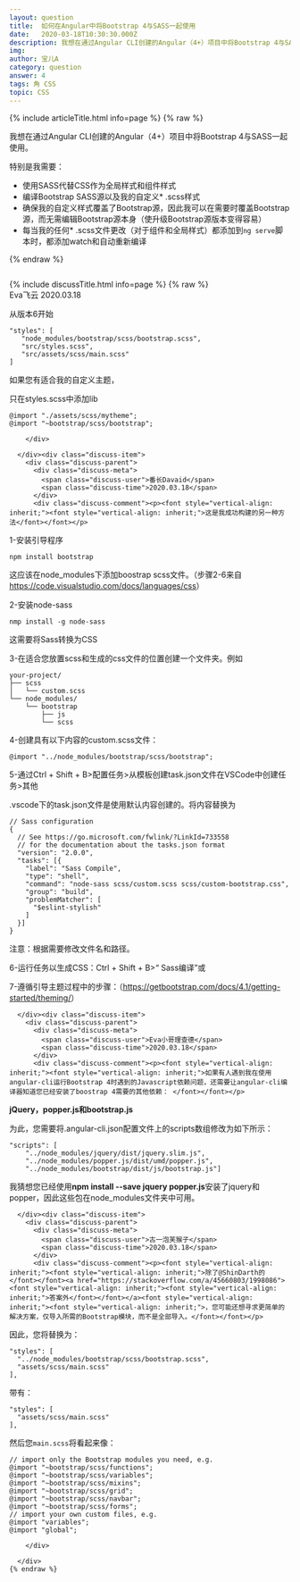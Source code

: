 ```yaml
---
layout: question
title:  如何在Angular中将Bootstrap 4与SASS一起使用
date:   2020-03-18T10:30:30.000Z
description: 我想在通过Angular CLI创建的Angular（4+）项目中将Bootstrap 4与SASS一起使用。特别是我需要：使用SASS代替CS...
img: 
author: 宝儿A
category: question
answer: 4
tags: 角 CSS
topic: CSS
---
```

<div class="article-root">
  <div class="article">
    {% include articleTitle.html info=page %}
    {% raw %}
    <div class="article-content"><p><font style="vertical-align: inherit;"><font style="vertical-align: inherit;">我想在通过Angular CLI创建的Angular（4+）项目中将Bootstrap 4与SASS一起使用。</font></font></p>

<p><font style="vertical-align: inherit;"><font style="vertical-align: inherit;">特别是我需要：</font></font></p>

<ul>
<li><font style="vertical-align: inherit;"><font style="vertical-align: inherit;">使用SASS代替CSS作为全局样式和组件样式</font></font></li>
<li><font style="vertical-align: inherit;"><font style="vertical-align: inherit;">编译Bootstrap SASS源以及我的自定义* .scss样式</font></font></li>
<li><font style="vertical-align: inherit;"><font style="vertical-align: inherit;">确保我的自定义样式覆盖了Bootstrap源，因此我可以在需要时覆盖Bootstrap源，而无需编辑Bootstrap源本身（使升级Bootstrap源版本变得容易）</font></font></li>
<li><font style="vertical-align: inherit;"><font style="vertical-align: inherit;">每当我的任何* .scss文件更改（对于组件和全局样式）都添加到</font></font><code>ng serve</code><font style="vertical-align: inherit;"><font style="vertical-align: inherit;">脚本</font><font style="vertical-align: inherit;">时，都添加watch和自动重新编译</font></font></li>
</ul></div>
    {% endraw %}
  </div>
  <p style="height: 0;width:0;overflow: hidden;"> 第2150篇《如何在Angular中将Bootstrap 4与SASS一起使用》来自Winter(https://github.com/aiyld/aiyld.github.io)的站点</p>
  <div class="discuss-wrapper">
    {% include discussTitle.html info=page %}
    {% raw %}
    <div class="discuss-item">
        <div class="discuss-parent">
          <div class="discuss-meta">
            <span class="discuss-user">Eva飞云</span>
            <span class="discuss-time">2020.03.18</span>
          </div>
          <div class="discuss-comment"><p><font style="vertical-align: inherit;"><font style="vertical-align: inherit;">从版本6开始</font></font></p>

<pre><code>"styles": [<font></font>
   "node_modules/bootstrap/scss/bootstrap.scss",<font></font>
   "src/styles.scss",<font></font>
   "src/assets/scss/main.scss"<font></font>
]<font></font>
</code></pre>

<p><font style="vertical-align: inherit;"><font style="vertical-align: inherit;">如果您有适合我的自定义主题，</font></font></p>

<p><font style="vertical-align: inherit;"><font style="vertical-align: inherit;">只在styles.scss中添加lib</font></font></p>

<pre><code>@import "./assets/scss/mytheme";<font></font>
@import "~bootstrap/scss/bootstrap";<font></font>
</code></pre></div>
        </div>
        
      </div><div class="discuss-item">
        <div class="discuss-parent">
          <div class="discuss-meta">
            <span class="discuss-user">番长Davaid</span>
            <span class="discuss-time">2020.03.18</span>
          </div>
          <div class="discuss-comment"><p><font style="vertical-align: inherit;"><font style="vertical-align: inherit;">这是我成功构建的另一种方法</font></font></p>

<p><font style="vertical-align: inherit;"><font style="vertical-align: inherit;">1-安装引导程序 </font></font></p>

<pre><code>npm install bootstrap 
</code></pre>

<p><font style="vertical-align: inherit;"><font style="vertical-align: inherit;">这应该在node_modules下添加boostrap scss文件。</font><font style="vertical-align: inherit;">（步骤2-6来自</font></font><a href="https://code.visualstudio.com/docs/languages/css" rel="nofollow noreferrer"><font style="vertical-align: inherit;"><font style="vertical-align: inherit;">https://code.visualstudio.com/docs/languages/css</font></font></a><font style="vertical-align: inherit;"><font style="vertical-align: inherit;">）</font></font></p>

<p><font style="vertical-align: inherit;"><font style="vertical-align: inherit;">2-安装node-sass</font></font></p>

<pre><code>nmp install -g node-sass
</code></pre>

<p><font style="vertical-align: inherit;"><font style="vertical-align: inherit;">这需要将Sass转换为CSS</font></font></p>

<p><font style="vertical-align: inherit;"><font style="vertical-align: inherit;">3-在适合您放置scss和生成的css文件的位置创建一个文件夹。</font><font style="vertical-align: inherit;">例如</font></font></p>

<pre><code>your-project/<font></font>
├── scss<font></font>
│   └── custom.scss   <font></font>
└── node_modules/<font></font>
    └── bootstrap<font></font>
        ├── js<font></font>
        └── scss<font></font>
</code></pre>

<p><font style="vertical-align: inherit;"><font style="vertical-align: inherit;">4-创建具有以下内容的custom.scss文件：</font></font></p>

<pre><code>@import "../node_modules/bootstrap/scss/bootstrap";
</code></pre>

<p><font style="vertical-align: inherit;"><font style="vertical-align: inherit;">5-通过Ctrl + Shift + B&gt;配置任务&gt;从模板创建task.json文件在VSCode中创建任务&gt;其他</font></font></p>

<p><font style="vertical-align: inherit;"><font style="vertical-align: inherit;">.vscode下的task.json文件是使用默认内容创建的。</font><font style="vertical-align: inherit;">将内容替换为</font></font></p>

<pre><code>// Sass configuration<font></font>
{<font></font>
  // See https://go.microsoft.com/fwlink/?LinkId=733558<font></font>
  // for the documentation about the tasks.json format<font></font>
  "version": "2.0.0",<font></font>
  "tasks": [{<font></font>
    "label": "Sass Compile",<font></font>
    "type": "shell",<font></font>
    "command": "node-sass scss/custom.scss scss/custom-bootstrap.css",<font></font>
    "group": "build",<font></font>
    "problemMatcher": [<font></font>
      "$eslint-stylish"<font></font>
    ]<font></font>
  }]<font></font>
}<font></font>
</code></pre>

<p><font style="vertical-align: inherit;"><font style="vertical-align: inherit;">注意：根据需要修改文件名和路径。</font></font></p>

<p><font style="vertical-align: inherit;"><font style="vertical-align: inherit;">6-运行任务以生成CSS：Ctrl + Shift + B&gt;“ Sass编译”或 </font></font></p>

<p><font style="vertical-align: inherit;"><font style="vertical-align: inherit;">7-遵循引导主题过程中的步骤：（</font></font><a href="https://getbootstrap.com/docs/4.1/getting-started/theming/" rel="nofollow noreferrer"><font style="vertical-align: inherit;"><font style="vertical-align: inherit;">https://getbootstrap.com/docs/4.1/getting-started/theming/</font></font></a><font style="vertical-align: inherit;"><font style="vertical-align: inherit;">）</font></font></p></div>
        </div>
        
      </div><div class="discuss-item">
        <div class="discuss-parent">
          <div class="discuss-meta">
            <span class="discuss-user">Eva小哥理查德</span>
            <span class="discuss-time">2020.03.18</span>
          </div>
          <div class="discuss-comment"><p><font style="vertical-align: inherit;"><font style="vertical-align: inherit;">如果有人遇到我在使用angular-cli运行Bootstrap 4时遇到的Javascript依赖问题，还需要让angular-cli编译器知道您已经安装了boostrap 4需要的其他依赖： </font></font></p>

<p><strong><font style="vertical-align: inherit;"><font style="vertical-align: inherit;">jQuery，popper.js和bootstrap.js</font></font></strong></p>

<p><font style="vertical-align: inherit;"><font style="vertical-align: inherit;">为此，您需要将.angular-cli.json配置文件上的scripts数组修改为如下所示： </font></font></p>

<pre><code>"scripts": [<font></font>
    "../node_modules/jquery/dist/jquery.slim.js", <font></font>
    "../node_modules/popper.js/dist/umd/popper.js",<font></font>
    "../node_modules/bootstrap/dist/js/bootstrap.js"]<font></font>
</code></pre>

<p><font style="vertical-align: inherit;"><font style="vertical-align: inherit;">我猜想您已经使用</font></font><strong><font style="vertical-align: inherit;"><font style="vertical-align: inherit;">npm install --save jquery popper.js</font></font></strong><font style="vertical-align: inherit;"><font style="vertical-align: inherit;">安装了jquery和popper，</font><font style="vertical-align: inherit;">因此这些包在node_modules文件夹中可用。</font></font></p></div>
        </div>
        
      </div><div class="discuss-item">
        <div class="discuss-parent">
          <div class="discuss-meta">
            <span class="discuss-user">古一泡芙猴子</span>
            <span class="discuss-time">2020.03.18</span>
          </div>
          <div class="discuss-comment"><p><font style="vertical-align: inherit;"><font style="vertical-align: inherit;">除了@ShinDarth的</font></font><a href="https://stackoverflow.com/a/45660803/1998086"><font style="vertical-align: inherit;"><font style="vertical-align: inherit;">答案外</font></font></a><font style="vertical-align: inherit;"><font style="vertical-align: inherit;">，您可能还想寻求更简单的解决方案，仅导入所需的Bootstrap模块，而不是全部导入。</font></font></p>

<p><font style="vertical-align: inherit;"><font style="vertical-align: inherit;">因此，您将替换为：</font></font></p>

<pre><code>"styles": [<font></font>
  "../node_modules/bootstrap/scss/bootstrap.scss",<font></font>
  "assets/scss/main.scss"<font></font>
],<font></font>
</code></pre>

<p><font style="vertical-align: inherit;"><font style="vertical-align: inherit;">带有：</font></font></p>

<pre><code>"styles": [<font></font>
  "assets/scss/main.scss"<font></font>
],<font></font>
</code></pre>

<p><font style="vertical-align: inherit;"><font style="vertical-align: inherit;">然后您</font></font><code>main.scss</code><font style="vertical-align: inherit;"><font style="vertical-align: inherit;">将看起来像：</font></font></p>

<pre><code>// import only the Bootstrap modules you need, e.g.<font></font>
@import "~bootstrap/scss/functions";<font></font>
@import "~bootstrap/scss/variables";<font></font>
@import "~bootstrap/scss/mixins";<font></font>
@import "~bootstrap/scss/grid";<font></font>
@import "~bootstrap/scss/navbar";<font></font>
@import "~bootstrap/scss/forms";<font></font>
// import your own custom files, e.g.<font></font>
@import "variables";<font></font>
@import "global";<font></font>
</code></pre></div>
        </div>
        
      </div>
    {% endraw %}
  </div>
<div>
